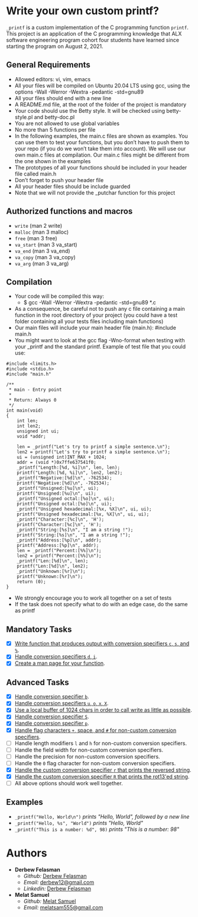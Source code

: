 # Write your own custom printf?
```_printf``` is a custom implementation of the C programming function ```printf```. This project is an application of the C programming knowledge that ALX software engineering program cohort four students have learned since starting the program on August 2, 2021.

## General Requirements

   * Allowed editors: vi, vim, emacs
   * All your files will be compiled on Ubuntu 20.04 LTS using gcc, using the options -Wall -Werror -Wextra -pedantic -std=gnu89
   * All your files should end with a new line
   * A README.md file, at the root of the folder of the project is mandatory
   * Your code should use the Betty style. It will be checked using betty-style.pl and betty-doc.pl
   * You are not allowed to use global variables
   * No more than 5 functions per file
   * In the following examples, the main.c files are shown as examples. You can use them to test your functions, but you don’t have to push them to your repo (if you do we won’t take them into account). We will use our own main.c files at compilation. Our main.c files might be different from the one shown in the examples
   * The prototypes of all your functions should be included in your header file called main.h
   * Don’t forget to push your header file
   * All your header files should be include guarded
   * Note that we will not provide the _putchar function for this project

## Authorized functions and macros

   * ```write``` (man 2 write)
   * ```malloc``` (man 3 malloc)
   * ```free``` (man 3 free)
   * ```va_start``` (man 3 va_start)
   * ```va_end``` (man 3 va_end)
   * ```va_copy``` (man 3 va_copy)
   * ```va_arg``` (man 3 va_arg)


##  Compilation

   * Your code will be compiled this way:
      - $ gcc -Wall -Werror -Wextra -pedantic -std=gnu89 *.c 
   * As a consequence, be careful not to push any c file containing a main function in the root directory of your project (you could have a test folder containing all your tests files including main functions)
   * Our main files will include your main header file (main.h): #include main.h
   * You might want to look at the gcc flag -Wno-format when testing with your _printf and the standard printf. Example of test file that you could use:
```
#include <limits.h>
#include <stdio.h>
#include "main.h"

/**
 * main - Entry point
 *
 * Return: Always 0
 */
int main(void)
{
    int len;
    int len2;
    unsigned int ui;
    void *addr;

    len = _printf("Let's try to printf a simple sentence.\n");
    len2 = printf("Let's try to printf a simple sentence.\n");
    ui = (unsigned int)INT_MAX + 1024;
    addr = (void *)0x7ffe637541f0;
    _printf("Length:[%d, %i]\n", len, len);
    printf("Length:[%d, %i]\n", len2, len2);
    _printf("Negative:[%d]\n", -762534);
    printf("Negative:[%d]\n", -762534);
    _printf("Unsigned:[%u]\n", ui);
    printf("Unsigned:[%u]\n", ui);
    _printf("Unsigned octal:[%o]\n", ui);
    printf("Unsigned octal:[%o]\n", ui);
    _printf("Unsigned hexadecimal:[%x, %X]\n", ui, ui);
    printf("Unsigned hexadecimal:[%x, %X]\n", ui, ui);
    _printf("Character:[%c]\n", 'H');
    printf("Character:[%c]\n", 'H');
    _printf("String:[%s]\n", "I am a string !");
    printf("String:[%s]\n", "I am a string !");
    _printf("Address:[%p]\n", addr);
    printf("Address:[%p]\n", addr);
    len = _printf("Percent:[%%]\n");
    len2 = printf("Percent:[%%]\n");
    _printf("Len:[%d]\n", len);
    printf("Len:[%d]\n", len2);
    _printf("Unknown:[%r]\n");
    printf("Unknown:[%r]\n");
    return (0);
}
```
   * We strongly encourage you to work all together on a set of tests
   * If the task does not specify what to do with an edge case, do the same as printf

## Mandatory Tasks
- [x] [Write function that produces output with conversion specifiers ```c```, ```s```, and ```%```](./_printf.c).
- [x] [Handle conversion specifiers ```d```, ```i```](./printnum.c).
- [x] [Create a man page for your function](./man_3_printf).
## Advanced Tasks
- [x] [Handle conversion specifier ```b```](./print_bases.c).
- [x] [Handle conversion specifiers ```u```, ```o```, ```x```, ```X```](./print_bases.c).
- [x] [Use a local buffer of 1024 chars in order to call write as little as possible](./write_funcs.c).
- [x] [Handle conversion specifier ```S```](./print_custom.c).
- [x] [Handle conversion specifier ```p```](./print_address.c).
- [x] [Handle flag characters ```+```, space, and ```#``` for non-custom conversion specifiers](./get_flag.c).
- [ ] Handle length modifiers ```l``` and ```h``` for non-custom conversion specifiers.
- [ ] Handle the field width for non-custom conversion specifiers.
- [ ] Handle the precision for non-custom conversion specifiers.
- [ ] Handle the ```0``` flag character for non-custom conversion specifiers.
- [x] [Handle the custom conversion specifier ```r``` that prints the reversed string](./print_custom.c).
- [x] [Handle the custom conversion specifier ```R``` that prints the rot13'ed string](./print_custom.c).
- [ ] All above options should work well together.

## Examples

* ```_printf("Hello, World\n")``` *prints "Hello, World", followed by a new line*
* ```_printf("Hello, %s", "World")``` *prints "Hello, World"*
* ```_printf("This is a number: %d", 98)``` *prints "This is a number: 98"*


# Authors
* **Derbew Felasman**
   - *Github:* [Derbew Felasman](https://github.com/der-bew)
   - *Email:* derbew12@gmail.com
   - *Linkedin:* [Derbew Felasman](https://www.linkedin.com/in/derbew-felasman-34558951/)
* **Melat Samuel**
   - *Github:* [Melat Samuel](https://github.com/melatsam)
   - *Email:* melatsam555@gmail.com